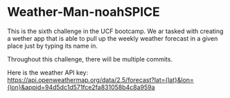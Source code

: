 # Weather-Man-noahSPICE
This is the sixth challenge in the UCF bootcamp. We ar tasked with creating a wether app that is able to pull up the weekly weather forecast in a given place just by typing its name in.

Throughout this challenge, there will be multiple commits. 

Here is the weather API key:
https://api.openweathermap.org/data/2.5/forecast?lat={lat}&lon={lon}&appid=94d5dc1d571fce2fa831058b4c8a959a
